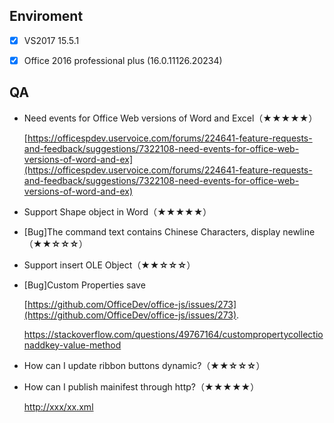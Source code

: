 
## Enviroment
- [x]  VS2017 15.5.1
- [x]  Office 2016 professional plus (16.0.11126.20234)


## QA
-   Need events for Office Web versions of Word and Excel（**★★★★★**）

    [https://officespdev.uservoice.com/forums/224641-feature-requests-and-feedback/suggestions/7322108-need-events-for-office-web-versions-of-word-and-ex](https://officespdev.uservoice.com/forums/224641-feature-requests-and-feedback/suggestions/7322108-need-events-for-office-web-versions-of-word-and-ex)
-   Support Shape object in Word（**★★★★★**）

-   [Bug]The command text contains Chinese Characters, display newline（**★★☆☆☆**）

-   Support insert OLE Object（**★★☆☆☆**）

-   [Bug]Custom Properties save

    [https://github.com/OfficeDev/office-js/issues/273](https://github.com/OfficeDev/office-js/issues/273).
    
    https://stackoverflow.com/questions/49767164/custompropertycollectionaddkey-value-method

- How can I update ribbon buttons dynamic?（**★★☆☆☆**）

- How can I publish mainifest through http?（**★★★★★**）

    [http://xxx/xx.xml](http://xxx/xx.xml)
